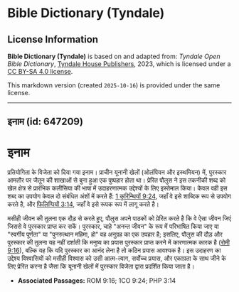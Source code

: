 # Bible Dictionary (Tyndale)

## License Information

**Bible Dictionary (Tyndale)** is based on and adapted from: _Tyndale Open Bible Dictionary_, [Tyndale House Publishers](https://tyndaleopenresources.com/), 2023, which is licensed under a [CC BY-SA 4.0 license](https://creativecommons.org/licenses/by-sa/4.0/legalcode.en).

This markdown version (created `2025-10-16`) is provided under the same license.



--------------------------------

## इनाम (id: 647209)

इनाम
====

प्रतियोगिता के विजेता को दिया गया इनाम। प्राचीन यूनानी खेलों (ओलंपियन और इस्थमियन) में, पुरस्कार आमतौर पर जैतून की शाखाओं से बुना हुआ एक पुष्पहार होता था। प्रेरित पौलुस ने इस तकनीकी शब्द को खेल क्षेत्र से प्रारंभिक कलीसिया की भाषा में उदाहरणात्मक उद्देश्यों के लिए इस्तेमाल किया। केवल वही इस शब्द का उपयोग केवल दो संबंधित अंशों में करते हैं: [1 कुरिन्थियों 9:24](https://ref.ly/1Cor9:24), जहाँ वे इसे शाब्दिक रूप से उपयोग करते है, और [फिलिप्पियों 3:14](https://ref.ly/Phil3:14), जहाँ वे इसे रूपक रूप में लागू करते है।

मसीही जीवन की तुलना एक दौड़ से करते हुए, पौलुस अपने पाठकों को प्रेरित करते है कि वे ऐसा जीवन जिएं जिससे वे पुरस्कार प्राप्त कर सकें। पुरस्कार, चाहे "अनन्त जीवन" के रूप में परिभाषित किया जाए या "स्वर्गीय पूर्णता" या "पुनरुत्थान महिमा, हो" वह अनुग्रह का एक उपहार है; इसलिए, पौलुस की दौड़ और पुरस्कार की तुलना यह नहीं दर्शाती कि मनुष्य का प्रयास पुरस्कार प्राप्त करने में कारणात्मक कारक है ([रोमी 9:16](https://ref.ly/Rom9:16)), बल्कि यह कि यदि पुरस्कार का आनंद लेना है तो कठिन प्रयास आवश्यक है। इस उदाहरण का उद्देश्य विश्वासियों को मसीही विश्वास को उसी आत्म\-त्याग, सर्वोच्च प्रयास, और एकाग्रता के साथ जीने के लिए प्रेरित करना है जैसा कि यूनानी खेलों में पुरस्कार विजेता द्वारा प्रदर्शित किया जाता है।

* **Associated Passages:** ROM 9:16; 1CO 9:24; PHP 3:14

